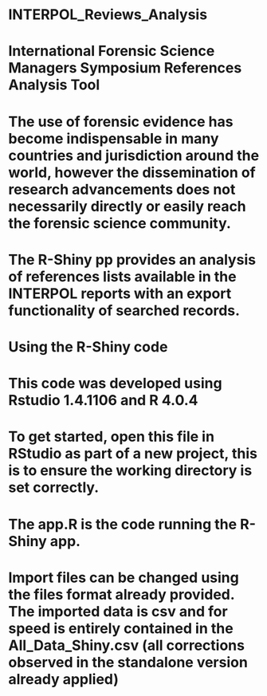 # INTERPOL_Reviews_Analysis

# International Forensic Science Managers Symposium References Analysis Tool 

# The use of forensic evidence has become indispensable in many countries and jurisdiction around the world, however the dissemination of research advancements does not necessarily directly or easily reach the forensic science community.

# The R-Shiny pp provides an analysis of references lists available in the INTERPOL reports with an export functionality of searched records. 

# Using the R-Shiny code

# This code was developed using Rstudio 1.4.1106 and R 4.0.4

# To get started, open this file in RStudio as part of a new project, this is to ensure the working directory is set correctly.

# The app.R is the code running the R-Shiny app.

# Import files can be changed using the files format already provided. The imported data is csv and for speed is entirely contained in the All_Data_Shiny.csv (all corrections observed in the standalone version already applied)